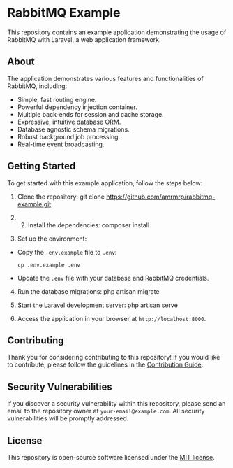 # RabbitMQ Example

This repository contains an example application demonstrating the usage of RabbitMQ with Laravel, a web application framework.

## About

The application demonstrates various features and functionalities of RabbitMQ, including:

- Simple, fast routing engine.
- Powerful dependency injection container.
- Multiple back-ends for session and cache storage.
- Expressive, intuitive database ORM.
- Database agnostic schema migrations.
- Robust background job processing.
- Real-time event broadcasting.

## Getting Started

To get started with this example application, follow the steps below:

1. Clone the repository: git clone https://github.com/amrmrp/rabbitmq-example.git
2. 2. Install the dependencies: composer install

3. Set up the environment:
- Copy the `.env.example` file to `.env`:
  ```
  cp .env.example .env
  ```
- Update the `.env` file with your database and RabbitMQ credentials.

4. Run the database migrations: php artisan migrate

5. Start the Laravel development server: php artisan serve

6. Access the application in your browser at `http://localhost:8000`.

## Contributing

Thank you for considering contributing to this repository! If you would like to contribute, please follow the guidelines in the [Contribution Guide](CONTRIBUTING.md).

## Security Vulnerabilities

If you discover a security vulnerability within this repository, please send an email to the repository owner at `your-email@example.com`. All security vulnerabilities will be promptly addressed.

## License

This repository is open-source software licensed under the [MIT license](LICENSE).

